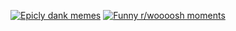 [![Epicly dank memes](https://github.com/AlexApps99/GLFWDev/workflows/Epicly%20dank%20memes/badge.svg "Epicly dank memes")](https://github.com/AlexApps99/SparkMemes/actions?query=workflow%3AEpicly+dank+memes)
[![Funny r/woooosh moments](https://github.com/AlexApps99/GLFWDev/workflows/Funny%20r%2Fwoooosh%20moments/badge.svg "Funny r/woooosh moments")](https://github.com/AlexApps99/SparkMemes/actions?query=workflow%3AFunny+r%2Fwoooosh+moments)
